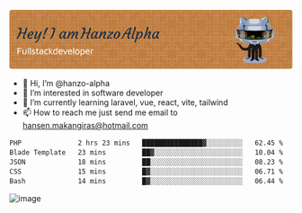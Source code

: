 ![Header](./github-header-image.png)

- 👋 Hi, I’m @hanzo-alpha
- 👀 I’m interested in software developer
- 🌱 I’m currently learning laravel, vue, react, vite, tailwind
- 📫 How to reach me just send me email to hansen.makangiras@hotmail.com 

<!---
hanzo-alpha/hanzo-alpha is a ✨ special ✨ repository because its `README.md` (this file) appears on your GitHub profile.
You can click the Preview link to take a look at your changes.
--->

<!--START_SECTION:waka-->

```txt
PHP              2 hrs 23 mins   ███████████████▓░░░░░░░░░   62.45 %
Blade Template   23 mins         ██▓░░░░░░░░░░░░░░░░░░░░░░   10.04 %
JSON             18 mins         ██░░░░░░░░░░░░░░░░░░░░░░░   08.23 %
CSS              15 mins         █▓░░░░░░░░░░░░░░░░░░░░░░░   06.71 %
Bash             14 mins         █▓░░░░░░░░░░░░░░░░░░░░░░░   06.44 %
```

<!--END_SECTION:waka-->

![image](https://github.com/hanzo-alpha/hanzo-alpha/assets/111342797/c4bd2977-6123-4017-8652-6e166259b484)

